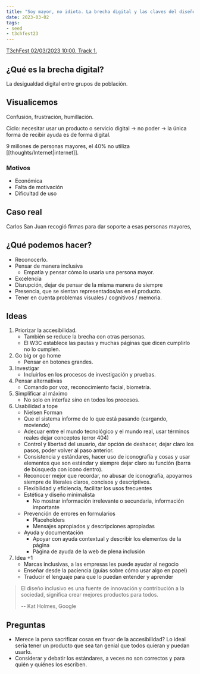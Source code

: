 ```yaml
---
title: "Soy mayor, no idiota. La brecha digital y las claves del diseño inclusivo."
date: 2023-03-02
tags:
- seed
- t3chfest23
---
```


[T3chFest 02/03/2023 10:00, Track 1.](https://www.youtube.com/watch?v=hUF9TDPHLLM)

## ¿Qué es la brecha digital?
La desigualdad digital entre grupos de población.

## Visualicemos
Confusión, frustración, humillación.

Ciclo: necesitar usar un producto o servicio digital → no poder → la única forma de recibir ayuda es de forma digital.

9 millones de personas mayores, el 40% no utiliza [[thoughts/Internet|internet]].

### Motivos
- Económica
- Falta de motivación
- Dificultad de uso

## Caso real
Carlos San Juan recogió firmas para dar soporte a esas personas mayores,

## ¿Qué podemos hacer?
- Reconocerlo.
- Pensar de manera inclusiva
	- Empatía y pensar cómo lo usaría una persona mayor.
- Excelencia
- Disrupción, dejar de pensar de la misma manera de siempre
- Presencia, que se sientan representados/as en el producto.
- Tener en cuenta problemas visuales / cognitivos / memoria.

## Ideas
1. Priorizar la accesibilidad.
	- También se reduce la brecha con otras personas.
	- El W3C establece las pautas y muchas páginas que dicen cumplirlo no lo cumplen.
2. Go big or go home
	- Pensar en botones grandes.
3. Investigar
	- Incluirlos en los procesos de investigación y pruebas.
4. Pensar alternativas
	- Comando por voz, reconocimiento facial, biometría.
5. Simplificar al máximo
	- No solo en interfaz sino en todos los procesos.
6. Usabilidad a tope
	- Nielsen Forman
	- Que el sistema informe de lo que está pasando (cargando, moviendo)
	- Adecuar entre el mundo tecnológico y el mundo real, usar términos reales dejar conceptos (error 404)
	- Control y libertad del usuario, dar opción de deshacer, dejar claro los pasos, poder volver al paso anterior.
	- Consistencia y estándares, hacer uso de iconografía y cosas y usar elementos que son estándar y siempre dejar claro su función (barra de búsqueda con icono dentro).
	- Reconocer mejor que recordar, no abusar de iconografía, apoyarnos siempre de literales claros, concisos y descriptivos.
	- Flexibilidad y eficiencia, facilitar los usos frecuentes
	- Estética y diseño minimalista
		- No mostrar información irrelevante o secundaria, información importante
	- Prevención de errores en formularios
		- Placeholders
		- Mensajes apropiados y descripciones apropiadas
	- Ayuda y documentación
		- Apoyar con ayuda contextual y describir los elementos de la página
		- Página de ayuda de la web de plena inclusión
7. Idea +1
	- Marcas inclusivas, a las empresas les puede ayudar al negocio
	- Enseñar desde la paciencia (guías sobre cómo usar algo en papel)
	- Traducir el lenguaje para que lo puedan entender y aprender

> El diseño inclusivo es una fuente de innovación y contribución a la sociedad, significa crear mejores productos para todos.
>
> -- Kat Holmes, Google

## Preguntas
- Merece la pena sacrificar cosas en favor de la accesibilidad? Lo ideal sería tener un producto que sea tan genial que todos quieran y puedan usarlo.
- Considerar y debatir los estándares, a veces no son correctos y para quién y quiénes los escriben.
